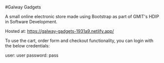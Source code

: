 #Galway Gadgets

A small online electronic store made using Bootstrap as part of GMIT's HDIP in Software Development.

Hosted at: https://galway-gadgets-1931a9.netlify.app/

To use the cart, order form and checkout functionality, you can login with the below credentials:

user: user
password: pass
